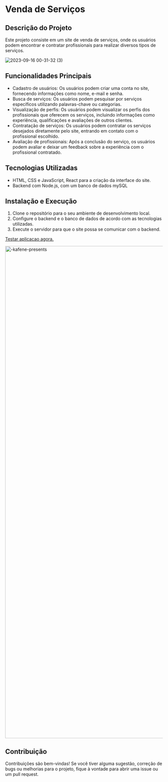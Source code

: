 # Venda de Serviços

## Descrição do Projeto
Este projeto consiste em um site de venda de serviços, onde os usuários podem encontrar e contratar profissionais para realizar diversos tipos de serviços.

![2023-09-16 00-31-32 (3)](https://github.com/Guilhermefonseca2021/kafene/assets/92196697/ea74a947-0146-4ad6-9734-84eef5b94c64)

## Funcionalidades Principais
- Cadastro de usuários: Os usuários podem criar uma conta no site, fornecendo informações como nome, e-mail e senha.
- Busca de serviços: Os usuários podem pesquisar por serviços específicos utilizando palavras-chave ou categorias.
- Visualização de perfis: Os usuários podem visualizar os perfis dos profissionais que oferecem os serviços, incluindo informações como experiência, qualificações e avaliações de outros clientes.
- Contratação de serviços: Os usuários podem contratar os serviços desejados diretamente pelo site, entrando em contato com o profissional escolhido.
- Avaliação de profissionais: Após a conclusão do serviço, os usuários podem avaliar e deixar um feedback sobre a experiência com o profissional contratado.

## Tecnologias Utilizadas
- HTML, CSS e JavaScript, React para a criação da interface do site.
- Backend com Node.js, com um banco de dados mySQL

## Instalação e Execução
1. Clone o repositório para o seu ambiente de desenvolvimento local.
3. Configure o backend e o banco de dados de acordo com as tecnologias utilizadas.
4. Execute o servidor para que o site possa se comunicar com o backend.

<a href="https://kafene-ten.vercel.app/">Testar aplicacao agora. </a>

<img width="1567" alt="-kafene-presents" src="https://github.com/Guilhermefonseca2021/kafene/assets/92196697/bbf6639e-e766-49c9-b3b6-846b40a007e0">




## Contribuição
Contribuições são bem-vindas! Se você tiver alguma sugestão, correção de bugs ou melhorias para o projeto, fique à vontade para abrir uma issue ou um pull request.
